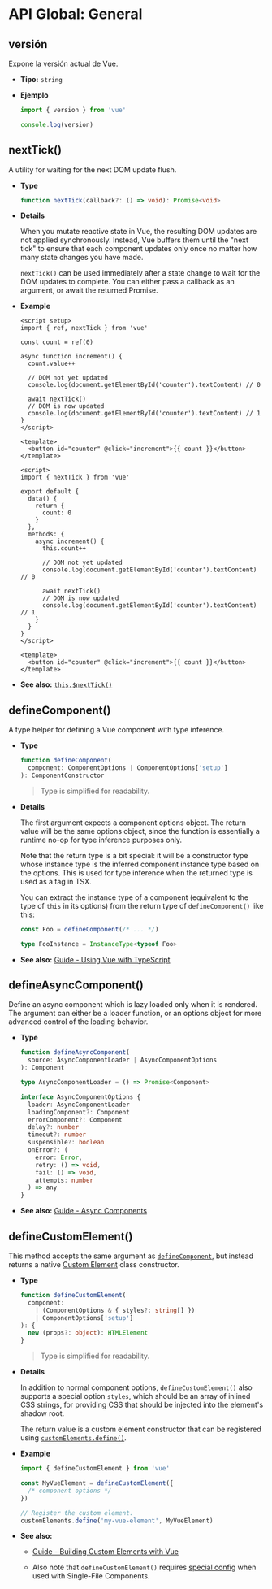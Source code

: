 # API Global: General

## versión

Expone la versión actual de Vue.

- **Tipo:** `string`

- **Ejemplo**

  ```js
  import { version } from 'vue'

  console.log(version)
  ```

## nextTick()

A utility for waiting for the next DOM update flush.

- **Type**

  ```ts
  function nextTick(callback?: () => void): Promise<void>
  ```

- **Details**

  When you mutate reactive state in Vue, the resulting DOM updates are not applied synchronously. Instead, Vue buffers them until the "next tick" to ensure that each component updates only once no matter how many state changes you have made.

  `nextTick()` can be used immediately after a state change to wait for the DOM updates to complete. You can either pass a callback as an argument, or await the returned Promise.

- **Example**

  <div class="composition-api">

  ```vue
  <script setup>
  import { ref, nextTick } from 'vue'

  const count = ref(0)

  async function increment() {
    count.value++

    // DOM not yet updated
    console.log(document.getElementById('counter').textContent) // 0

    await nextTick()
    // DOM is now updated
    console.log(document.getElementById('counter').textContent) // 1
  }
  </script>

  <template>
    <button id="counter" @click="increment">{{ count }}</button>
  </template>
  ```

  </div>
  <div class="options-api">

  ```vue
  <script>
  import { nextTick } from 'vue'

  export default {
    data() {
      return {
        count: 0
      }
    },
    methods: {
      async increment() {
        this.count++

        // DOM not yet updated
        console.log(document.getElementById('counter').textContent) // 0

        await nextTick()
        // DOM is now updated
        console.log(document.getElementById('counter').textContent) // 1
      }
    }
  }
  </script>

  <template>
    <button id="counter" @click="increment">{{ count }}</button>
  </template>
  ```

  </div>

- **See also:** [`this.$nextTick()`](/api/component-instance.html#nexttick)

## defineComponent()

A type helper for defining a Vue component with type inference.

- **Type**

  ```ts
  function defineComponent(
    component: ComponentOptions | ComponentOptions['setup']
  ): ComponentConstructor
  ```

  > Type is simplified for readability.

- **Details**

  The first argument expects a component options object. The return value will be the same options object, since the function is essentially a runtime no-op for type inference purposes only.

  Note that the return type is a bit special: it will be a constructor type whose instance type is the inferred component instance type based on the options. This is used for type inference when the returned type is used as a tag in TSX.

  You can extract the instance type of a component (equivalent to the type of `this` in its options) from the return type of `defineComponent()` like this:

  ```ts
  const Foo = defineComponent(/* ... */)

  type FooInstance = InstanceType<typeof Foo>
  ```

- **See also:** [Guide - Using Vue with TypeScript](/guide/typescript/overview.html#general-usage-notes)

## defineAsyncComponent()

Define an async component which is lazy loaded only when it is rendered. The argument can either be a loader function, or an options object for more advanced control of the loading behavior.

- **Type**

  ```ts
  function defineAsyncComponent(
    source: AsyncComponentLoader | AsyncComponentOptions
  ): Component

  type AsyncComponentLoader = () => Promise<Component>

  interface AsyncComponentOptions {
    loader: AsyncComponentLoader
    loadingComponent?: Component
    errorComponent?: Component
    delay?: number
    timeout?: number
    suspensible?: boolean
    onError?: (
      error: Error,
      retry: () => void,
      fail: () => void,
      attempts: number
    ) => any
  }
  ```

- **See also:** [Guide - Async Components](/guide/components/async.html)

## defineCustomElement()

This method accepts the same argument as [`defineComponent`](#definecomponent), but instead returns a native [Custom Element](https://developer.mozilla.org/en-US/docs/Web/Web_Components/Using_custom_elements) class constructor.

- **Type**

  ```ts
  function defineCustomElement(
    component:
      | (ComponentOptions & { styles?: string[] })
      | ComponentOptions['setup']
  ): {
    new (props?: object): HTMLElement
  }
  ```

  > Type is simplified for readability.

- **Details**

  In addition to normal component options, `defineCustomElement()` also supports a special option `styles`, which should be an array of inlined CSS strings, for providing CSS that should be injected into the element's shadow root.

  The return value is a custom element constructor that can be registered using [`customElements.define()`](https://developer.mozilla.org/en-US/docs/Web/API/CustomElementRegistry/define).

- **Example**

  ```js
  import { defineCustomElement } from 'vue'

  const MyVueElement = defineCustomElement({
    /* component options */
  })

  // Register the custom element.
  customElements.define('my-vue-element', MyVueElement)
  ```

- **See also:**

  - [Guide - Building Custom Elements with Vue](/guide/extras/web-components.html#building-custom-elements-with-vue)

  - Also note that `defineCustomElement()` requires [special config](/guide/extras/web-components.html#sfc-as-custom-element) when used with Single-File Components.
